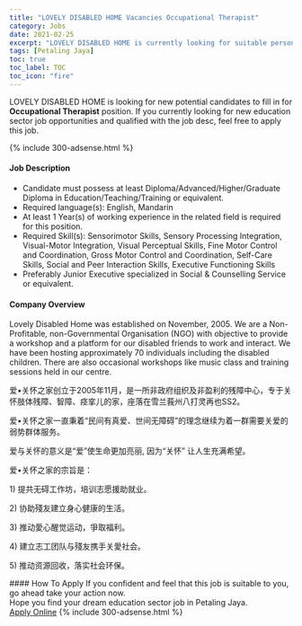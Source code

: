 ```yaml
---
title: "LOVELY DISABLED HOME Vacancies Occupational Therapist" 
category: Jobs 
date: 2021-02-25 
excerpt: "LOVELY DISABLED HOME is currently looking for suitable person to fill in the Occupational Therapist which positioned at Petaling Jaya" 
tags: [Petaling Jaya] 
toc: true 
toc_label: TOC 
toc_icon: "fire" 
--- 
```


<p>LOVELY DISABLED HOME is looking for new potential candidates to fill in for <b>Occupational Therapist</b> position. If you currently looking for new education sector job opportunities and qualified with the job desc, feel free to apply this job.
</p>{% include 300-adsense.html %} 
 <div><div><h4>Job Description</h4></div><div><div><span><div><ul><li>Candidate must possess at least Diploma/Advanced/Higher/Graduate Diploma in Education/Teaching/Training or equivalent.</li><li>Required language(s):&#160;English, Mandarin</li><li>At least 1&#160;Year(s) of working experience in the related field is required for this position.</li><li>Required Skill(s): Sensorimotor Skills, Sensory Processing Integration, Visual-Motor Integration, Visual Perceptual Skills, Fine Motor Control and Coordination, Gross Motor Control and Coordination, Self-Care Skills, Social and Peer Interaction Skills, Executive Functioning Skills</li><li>Preferably Junior Executive specialized in Social &amp; Counselling Service or equivalent.</li></ul></div></span></div></div></div> 
<div><div><h4>Company Overview</h4></div><div><div><span><div><p>Lovely Disabled Home was established on November, 2005. We are a Non-Profitable, non-Governmental Organisation (NGO) with objective to provide a workshop and a platform for our disabled friends to work and interact. We have been hosting approximately 70 individuals including the disabled children. There are also occasional workshops like music class and training sessions held in our centre.</p><p>&#29233;&#8226;&#20851;&#24576;&#20043;&#23478;&#21019;&#31435;&#20110;2005&#24180;11&#26376;&#65292;&#26159;&#19968;&#25152;&#38750;&#25919;&#24220;&#32452;&#32455;&#21450;&#38750;&#30408;&#21033;&#30340;&#27531;&#38556;&#20013;&#24515;&#65292;&#19987;&#20110;&#20851;&#24576;&#32930;&#20307;&#27531;&#38556;&#12289;&#26234;&#38556;&#12289;&#30153;&#25371;&#20799;&#30340;&#23478;&#65292;&#24231;&#33853;&#22312;&#38634;&#20848;&#33706;&#24030;&#20843;&#25171;&#28789;&#20877;&#20063;SS2&#12290;</p><p>&#29233;&#8226;&#20851;&#24576;&#20043;&#23478;&#19968;&#30452;&#31177;&#30528;&#8220;&#27665;&#38388;&#26377;&#30495;&#29233;&#12289;&#19990;&#38388;&#26080;&#38556;&#30861;&#8221;&#30340;&#29702;&#24565;&#32487;&#32493;&#20026;&#30528;&#19968;&#32676;&#38656;&#35201;&#20851;&#29233;&#30340;&#24369;&#21183;&#32676;&#20307;&#26381;&#21153;&#12290;</p><p>&#29233;&#19982;&#20851;&#24576;&#30340;&#24847;&#20041;&#26159;&#8220;&#29233;&#8221;&#20351;&#29983;&#21629;&#26356;&#21152;&#20142;&#20029;, &#22240;&#20026;&#8220;&#20851;&#24576;&#8221; &#35753;&#20154;&#29983;&#20805;&#28385;&#24076;&#26395;&#12290;</p><p>&#29233;&#8226;&#20851;&#24576;&#20043;&#23478;&#30340;&#23447;&#26088;&#26159;&#65306;</p><p>1) &#25552;&#20849;&#26080;&#30861;&#24037;&#20316;&#22346;&#65292;&#22521;&#35757;&#24535;&#24895;&#25588;&#21161;&#23601;&#19994;&#12290;</p><p>2) &#21327;&#21161;&#27544;&#21451;&#24314;&#31435;&#36523;&#24515;&#20581;&#24247;&#30340;&#29983;&#27963;&#12290;</p><p>3) &#25512;&#21160;&#24859;&#24515;&#37266;&#35273;&#36816;&#21160;&#65292;&#29229;&#21462;&#31119;&#21033;&#12290;</p><p>4) &#24314;&#31435;&#24535;&#24037;&#22242;&#38431;&#19982;&#27544;&#21451;&#25658;&#25163;&#20851;&#24859;&#31038;&#20250;&#12290;</p><p>5) &#25512;&#21160;&#36164;&#28304;&#22238;&#25910;&#65292;&#33853;&#23454;&#31038;&#20250;&#29615;&#20445;&#12290;</p></div></span></div></div></div> 
#### How To Apply 
If you confident and feel that this job is suitable to you, go ahead take your action now. <br/> 
Hope you find your dream education sector job in Petaling Jaya. <br/> 
<a href="https://www.jobstreet.com.my/en/job/occupational-therapist-4491517?jobId=jobstreet-my-job-4491517" class="btn btn--info" target="_blank" rel="nofollow noopenner">Apply Online</a> 
{% include 300-adsense.html %} 